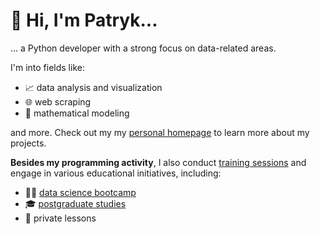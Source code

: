 # 👋 Hi, I'm Patryk...

... a Python developer with a strong focus on data-related areas.

I'm into fields like:
- 📈 data analysis and visualization
- 🌐️ web scraping 
- 🔢 mathematical modeling

and more. Check out my my [personal homepage](https://patrykpalej.dev/) to learn more about my projects.

**Besides my programming activity**, I also conduct [training sessions](https://www.sages.pl/o-nas/zespol/patryk-palej) and engage in various educational initiatives, including:
- 👨‍💻 [data science bootcamp](https://datasciencepro.kodolamacz.pl/)
- 🎓 [postgraduate studies](https://ds.ii.pw.edu.pl/wizualizacjadanych.html)
- 🤝 private lessons

